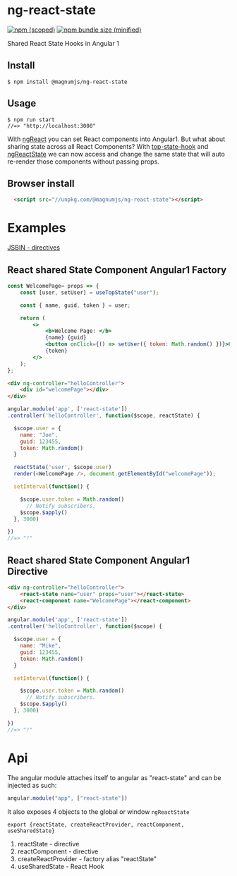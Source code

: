 # ng-react-state

[![npm (scoped)](https://img.shields.io/npm/v/@magnumjs/ng-react-state.svg)](https://www.npmjs.com/package/@magnumjs/ng-react-state)
[![npm bundle size (minified)](https://img.shields.io/github/size/magnumjs/ng-react-state/dist/ng-react-state.min.js.svg)](https://unpkg.com/@magnumjs/ng-react-state)

Shared React State Hooks in Angular 1


## Install

```
$ npm install @magnumjs/ng-react-state
```

## Usage

```
$ npm run start
//=> "http://localhost:3000"
```

With [ngReact](https://github.com/ngReact/ngReact) you can set React components into Angular1.
But what about sharing state across all React Components?
With [top-state-hook](https://github.com/mvolkmann/top-state-hook) 
and [ngReactState](https://github.com/magnumjs/ng-react-state) 
we can now access and change the same state that will auto re-render those components without passing props.

## Browser install
```html
  <script src="//unpkg.com/@magnumjs/ng-react-state"></script>
```

# Examples

[JSBIN - directives](unpkg.com/@magnumjs/ng-react-state)

## React shared State Component Angular1 Factory

```jsx harmony
const WelcomePage= props => {
    const [user, setUser] = useTopState("user");

    const { name, guid, token } = user;

    return (
        <>
            <b>Welcome Page: </b>
            {name} {guid}
            <button onClick={() => setUser({ token: Math.random() })}>Change</button>
            {token}
        </>
    );
};
```

```html
<div ng-controller="helloController">
    <div id="welcomePage"></div>
</div>
```

```js
angular.module('app', ['react-state'])
.controller('helloController', function($scope, reactState) {

  $scope.user = {
    name: "Joe",
    guid: 123455,
    token: Math.random()
  }

  reactState('user', $scope.user)
  render(<WelcomePage />, document.getElementById("welcomePage"));

  setInterval(function() {

    $scope.user.token = Math.random()
      // Notify subscribers.
    $scope.$apply()
  }, 3000)

})
//=> "!"
```


## React shared State Component Angular1 Directive


```html
<div ng-controller="helloController">
    <react-state name="user" props="user"></react-state>
    <react-component name="WelcomePage"></react-component>
</div>
```

```js
angular.module('app', ['react-state'])
.controller('helloController', function($scope) {

  $scope.user = {
    name: "Mike",
    guid: 123455,
    token: Math.random()
  }

  setInterval(function() {

    $scope.user.token = Math.random()
      // Notify subscribers.
    $scope.$apply()
  }, 3000)

})
//=> "!"
```

# Api

The angular module attaches itself to angular as "react-state" and can be injected as such:

```js
angular.module("app", ["react-state"])
```

It also exposes 4 objects to the global or window `ngReactState`

```export {reactState, createReactProvider, reactComponent, useSharedState}```

1. reactState - directive
2. reactComponent - directive
3. createReactProvider - factory alias "reactState"
4. useSharedState - React Hook

